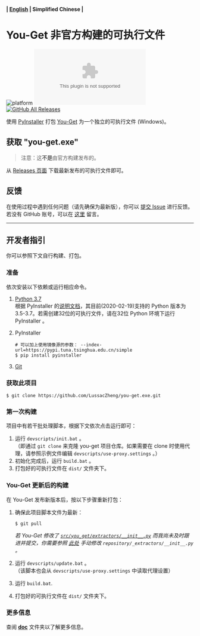 **| [English](README.md) | Simplified Chinese |**

# You-Get 非官方构建的可执行文件

![platform](https://img.shields.io/badge/platform-windows-brightgreen)
![GitHub release](https://img.shields.io/github/v/release/LussacZheng/you-get.exe?include_prereleases&label=build)
[![GitHub All Releases](https://img.shields.io/github/downloads/LussacZheng/you-get.exe/total?color=green)](https://github.com/LussacZheng/you-get.exe/releases)

使用 [PyInstaller](https://github.com/pyinstaller/pyinstaller) 打包 [You-Get](https://github.com/soimort/you-get) 为一个独立的可执行文件 (Windows)。

## 获取 "you-get.exe"

> 注意：这**不是**由官方构建发布的。

从 [Releases 页面](https://github.com/LussacZheng/you-get.exe/releases) 下载最新发布的可执行文件即可。

## 反馈

在使用过程中遇到任何问题（请先确保为最新版），你可以 [提交 Issue](https://github.com/LussacZheng/you-get.exe/issues) 进行反馈。若没有 GitHub 账号，可以在 [这里](https://blog.lussac.net/archives/315/) 留言。

---

## 开发者指引

你可以参照下文自行构建、打包。

### 准备

依次安装以下依赖或运行相应命令。

1. [Python 3.7](https://www.python.org/downloads/windows/)  
   根据 PyInstaller 的[说明文档](https://github.com/pyinstaller/pyinstaller#requirements-and-tested-platforms)，其目前(2020-02-19)支持的 Python 版本为 3.5-3.7。若需创建32位的可执行文件，请在32位 Python 环境下运行 PyInstaller 。

2. PyInstaller

   ```shell
   # 可以加上使用镜像源的参数： --index-url=https://pypi.tuna.tsinghua.edu.cn/simple
   $ pip install pyinstaller
   ```

3. [Git](https://git-scm.com/) 

### 获取此项目

```shell
$ git clone https://github.com/LussacZheng/you-get.exe.git
```

### 第一次构建

项目中有若干批处理脚本，根据下文依次点击运行即可：

1. 运行 `devscripts/init.bat` 。  
   （即通过 `git clone` 来克隆 you-get 项目仓库。如果需要在 clone 时使用代理，请参照示例文件编辑 `devscripts/use-proxy.settings` 。）
2. 初始化完成后，运行 `build.bat` 。
3. 打包好的可执行文件在 `dist/` 文件夹下。

### You-Get 更新后的构建

在 You-Get 发布新版本后，按以下步骤重新打包：

1. 确保此项目脚本文件为最新：

   ```shell
   $ git pull
   ```

   *若 You-Get 修改了 [`src/you_get/extractors/__init__.py`](https://github.com/soimort/you-get/blob/develop/src/you_get/extractors/__init__.py) 而我尚未及时跟进并提交，你需要参照 [此处](https://github.com/LussacZheng/you-get.exe/blob/master/doc/PyInstaller-Options.md#%E7%89%B9%E6%AE%8A%E6%83%85%E5%86%B5) 手动修改 `repository/_extractors/__init__.py` 。*

2. 运行 `devscripts/update.bat` 。  
   （该脚本也会从 `devscripts/use-proxy.settings` 中读取代理设置）
3. 运行 `build.bat`.
4. 打包好的可执行文件在 `dist/` 文件夹下。

### 更多信息

查阅 [**doc**](https://github.com/LussacZheng/you-get.exe/tree/master/doc) 文件夹以了解更多信息。
